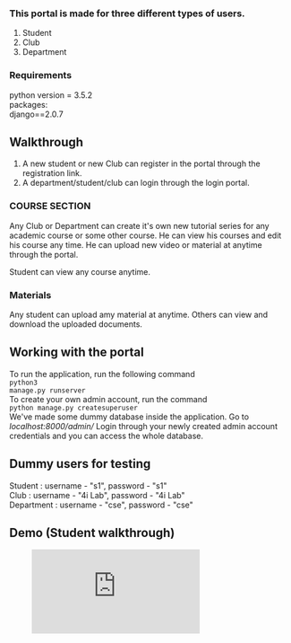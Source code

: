 ### This portal is made for three different types of users.
1. Student
2. Club
3. Department

### Requirements
  python version = 3.5.2 <br/>
  packages: <br/>
    django==2.0.7
  
## Walkthrough
1. A new student or new Club can register in the portal through the registration link.
2. A department/student/club can login through the login portal.

### COURSE SECTION
Any Club or Department can create it's own new tutorial series for any academic course or some other course. He can view his courses and edit his course any time. He can upload new video or material at anytime through the portal.

Student can view any course anytime.

### Materials 

Any student can upload amy material at anytime. Others can view and download the uploaded documents.


## Working with the portal
To run the application, run the following command <br/> 
<code>python3 manage.py runserver </code>
<br/>
To create your own admin account, run the command <br/>
<code>python manage.py createsuperuser </code>
<br/>
We've made some dummy database inside the application. Go to  <i> localhost:8000/admin/ </i>
Login through your newly created admin account credentials and you can access the whole database.

## Dummy users for testing
Student : username - "s1", password - "s1" <br/>
Club : username - "4i Lab", password - "4i Lab" <br/>
Department : username - "cse", password - "cse" <br/>

## Demo (Student walkthrough)
<figure class="video_container">
  <iframe src="https://1drv.ms/v/s!AjGurYxC7HkJhT-Zr8-SKqMGPOW0?e=APaac2" frameborder="0" allowfullscreen="true"> </iframe>
</figure>